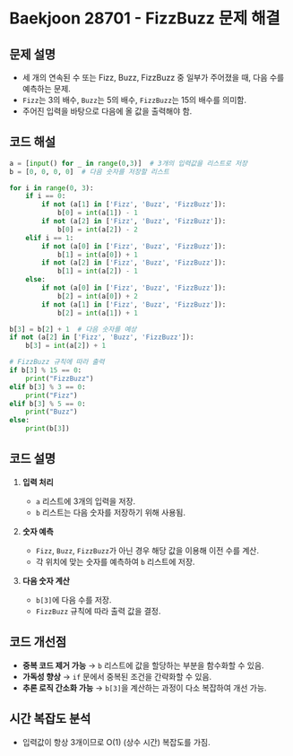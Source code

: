 # Baekjoon 28701 - FizzBuzz 문제 해결

## 문제 설명
- 세 개의 연속된 수 또는 Fizz, Buzz, FizzBuzz 중 일부가 주어졌을 때, 다음 수를 예측하는 문제.
- `Fizz`는 3의 배수, `Buzz`는 5의 배수, `FizzBuzz`는 15의 배수를 의미함.
- 주어진 입력을 바탕으로 다음에 올 값을 출력해야 함.

## 코드 해설
```python
a = [input() for _ in range(0,3)]  # 3개의 입력값을 리스트로 저장
b = [0, 0, 0, 0]  # 다음 숫자를 저장할 리스트

for i in range(0, 3):
    if i == 0:
        if not (a[1] in ['Fizz', 'Buzz', 'FizzBuzz']):
            b[0] = int(a[1]) - 1
        if not (a[2] in ['Fizz', 'Buzz', 'FizzBuzz']):
            b[0] = int(a[2]) - 2
    elif i == 1:
        if not (a[0] in ['Fizz', 'Buzz', 'FizzBuzz']):
            b[1] = int(a[0]) + 1
        if not (a[2] in ['Fizz', 'Buzz', 'FizzBuzz']):
            b[1] = int(a[2]) - 1  
    else:
        if not (a[0] in ['Fizz', 'Buzz', 'FizzBuzz']):
            b[2] = int(a[0]) + 2
        if not (a[1] in ['Fizz', 'Buzz', 'FizzBuzz']):
            b[2] = int(a[1]) + 1  

b[3] = b[2] + 1  # 다음 숫자를 예상
if not (a[2] in ['Fizz', 'Buzz', 'FizzBuzz']):
    b[3] = int(a[2]) + 1

# FizzBuzz 규칙에 따라 출력
if b[3] % 15 == 0:
    print("FizzBuzz")
elif b[3] % 3 == 0:
    print("Fizz")
elif b[3] % 5 == 0:
    print("Buzz")
else:
    print(b[3])
```

## 코드 설명
1. **입력 처리**
   - `a` 리스트에 3개의 입력을 저장.
   - `b` 리스트는 다음 숫자를 저장하기 위해 사용됨.

2. **숫자 예측**
   - `Fizz`, `Buzz`, `FizzBuzz`가 아닌 경우 해당 값을 이용해 이전 수를 계산.
   - 각 위치에 맞는 숫자를 예측하여 `b` 리스트에 저장.
   
3. **다음 숫자 계산**
   - `b[3]`에 다음 수를 저장.
   - `FizzBuzz` 규칙에 따라 출력 값을 결정.

## 코드 개선점
- **중복 코드 제거 가능** → `b` 리스트에 값을 할당하는 부분을 함수화할 수 있음.
- **가독성 향상** → `if` 문에서 중복된 조건을 간략화할 수 있음.
- **추론 로직 간소화 가능** → `b[3]`을 계산하는 과정이 다소 복잡하여 개선 가능.

## 시간 복잡도 분석
- 입력값이 항상 3개이므로 O(1) (상수 시간) 복잡도를 가짐.

